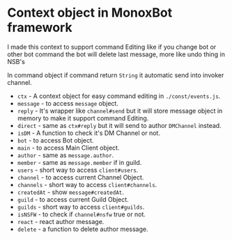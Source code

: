 Context object in MonoxBot framework
====================================

I made this context to support command Editing like if you change bot or other bot command the bot will delete last message, more like undo thing in NSB's

In command object if command return `String` it automatic send into invoker channel.

* `ctx` - A context object for easy command editing in `./const/events.js`.
* `message` - to access `message` object.
* `reply` - It's wrapper like `channel#send` but it will store message object in memory to make it support command Editing.
* `direct` - same as `ctx#reply` but it will send to author `DMChannel` instead.
* `isDM` - A function to check it's DM Channel or not.
* `bot` - to access Bot object.
* `main` - to access Main Client object.
* `author` - same as `message.author`.
* `member` - same as `message.member` if in guild.
* `users` - short way to access `client#users`.
* `channel` - to access current Channel Object.
* `channels` - short way to access `client#channels`.
* `createdAt` - show `message#createdAt`.
* `guild` - to access current Guild Object.
* `guilds` - short way to access `client#guilds`.
* `isNSFW` - to check if `channel#nsfw` true or not.
* `react` - react author message.
* `delete` - a function to delete author message.